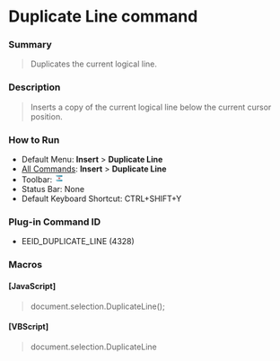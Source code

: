 # Duplicate Line command

### Summary

> Duplicates the current logical line.

### Description

> Inserts a copy of the current logical line below the current cursor position.

### How to Run

- Default Menu: **Insert** \> **Duplicate Line**
- [All Commands](../tools/all_commands): **Insert** \> **Duplicate Line**
- Toolbar: ![](../../images/duplicateline.gif)
- Status Bar: None
- Default Keyboard Shortcut: CTRL+SHIFT+Y

### Plug-in Command ID

- EEID\_DUPLICATE\_LINE (4328)

### Macros

#### \[JavaScript\]

> document.selection.DuplicateLine();

#### \[VBScript\]

> document.selection.DuplicateLine